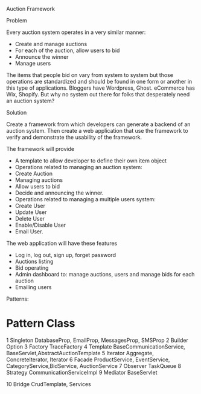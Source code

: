 Auction Framework


Problem

Every auction system operates in a very similar manner:
+ Create and manage auctions
+ For each of the auction, allow users to bid
+ Announce the winner
+ Manage users

The items that people bid on vary from system to system but those operations are standardized
and should be found in one form or another in this type of applications.
Bloggers have Wordpress, Ghost. eCommerce has Wix, Shopify. But why no system out there
for folks that desperately need an auction system?

Solution

Create a framework from which developers can generate a backend of an auction system.
Then create a web application that use the framework to verify and demonstrate the usability of
the framework.

The framework will provide
+ A template to allow developer to define their own item object
+ Operations related to managing an auction system:
+ Create Auction
+ Managing auctions
+ Allow users to bid
+ Decide and announcing the winner.
+ Operations related to managing a multiple users system:
+ Create User
+ Update User
+ Delete User
+ Enable/Disable User
+ Email User.

The web application will have these features

+ Log in, log out, sign up, forget password
+ Auctions listing
+ Bid operating
+ Admin dashboard to: manage auctions, users and manage bids for each auction
+ Emailing users



Patterns:

# Pattern                       Class
1 Singleton                     DatabaseProp, EmailProp, MessagesProp, SMSProp
2 Builder                       Option
3 Factory                       TraceFactory
4 Template                      BaseCommunicationService, BaseServlet,AbstractAuctionTemplate
5 Iterator                      Aggregate, ConcreteIterator, Iterator
6 Facade                        ProductService, EventService, CategoryService,BidService, AuctionService
7 Observer                      TaskQueue
8 Strategy                      CommunicationServiceImpl
9 Mediator                      BaseServlet

10 Bridge                       CrudTemplate, Services
